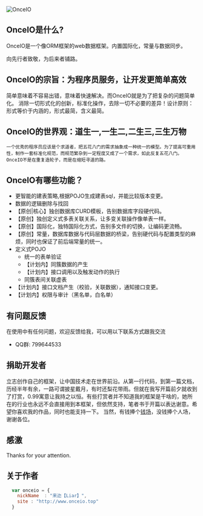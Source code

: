 ![OnceIO](/rs/img/logo.svg)
## OnceIO是什么?

  OnceIO是一个像ORM框架的web数据框架。内置国际化，常量与数据同步。

向先行者致敬，为后来者铺路。


## OnceIO的宗旨：为程序员服务，让开发更简单高效

简单意味着不容易出错，意味着快速解决。而OnceIO就是为了把复杂的问题简单化。
消除一切形式化的创新，标准化操作，去除一切不必要的差异！设计原则：形式等价于内涵的，形式最简，含义最简。


## OnceIO的世界观：道生一,一生二,二生三,三生万物

    一个优秀的程序员应该是个求道者，把五花八门的需求抽象成一种统一的模型。为了提高可重用性，制作一套标准化规范，而规范繁杂到一定程度又成了一个需求，如此反复五花八门。OnceIO不是在重复造轮子，而是在缩短寻道的路。


## OnceIO有哪些功能？
 * 更智能的建表策略,根据POJO生成建表sql，并能比较版本变更。
 * 数据的逻辑删除与找回
 * 【原创|核心】独创数据库CURD模板，告别数据库字段硬代码。
 * 【原创】独创定义式多表关联关系，让多变关联操作像单表一样。
 * 【原创】国际化，独特国际化方式，告别多文件的切换，让编码更流畅。
 * 【原创】常量，数据库数据与代码层数据的桥梁，告别硬代码与配置类型的麻烦，同时也保证了前后端常量的统一。
 * 定义式POJO
    * 统一的表单验证
    * 【计划内】同簇数据的产生
    * 【计划内】接口调用以及触发动作的执行
    * 同簇表间关联虚表
 * 【计划内】接口文档产生（校验，关联数据），通知接口变更。
 * 【计划内】权限与审计（黑名单，白名单）

## 有问题反馈
在使用中有任何问题，欢迎反馈给我，可以用以下联系方式跟我交流

* QQ群: 799644533

## 捐助开发者
立志创作自己的框架，让中国技术走在世界前沿。从第一行代码，到第一篇文档，历经半年有余，一路可谓披星戴月，有时还梨花带雨。但就在我写开篇前夕就收到了打赏，0.99寓意让我持之以恒。有些打赏者并不知道我的框架是干啥的，她所在的行业也永远不会直接用到本框架，但依然支持，笔者书于开篇以表达谢意。希望你喜欢我的作品，同时也能支持一下。
当然，有钱捧个[钱场](http://www.onceio.top/#/terms)，没钱捧个人场，谢谢各位。

## 感激
Thanks for your attention.

## 关于作者

```javascript
  var onceio = {
    nickName  : "来迩【Liar】",
    site : "http://www.onceio.top"
  }
```
